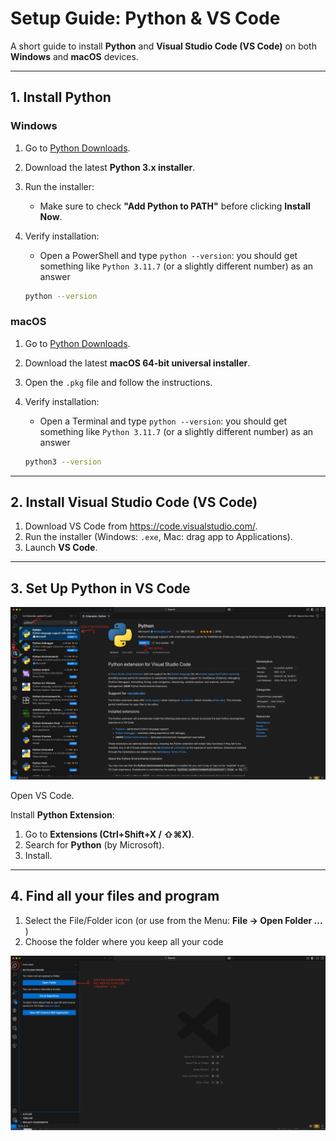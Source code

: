 # Setup Guide: Python & VS Code

A short guide to install **Python** and **Visual Studio Code
(VS Code)** on both **Windows** and **macOS** devices.

------------------------------------------------------------------------

## 1. Install Python

### Windows

1.  Go to [Python Downloads](https://www.python.org/downloads/windows/).
2.  Download the latest **Python 3.x installer**.
3.  Run the installer:
    -   Make sure to check **"Add Python to PATH"** before clicking **Install Now**.
4.  Verify installation:
    - Open a PowerShell and type `python --version`: you should get something like `Python 3.11.7` (or a slightly different number) as an answer

    ``` bash
    python --version
    ```

### macOS

1.  Go to [Python Downloads](https://www.python.org/downloads/macos/).
2.  Download the latest **macOS 64-bit universal installer**.
3.  Open the `.pkg` file and follow the instructions.
4.  Verify installation:
    - Open a Terminal and type `python --version`: you should get something like `Python 3.11.7` (or a slightly different number) as an answer

    ``` bash
    python3 --version
    ```

------------------------------------------------------------------------

## 2. Install Visual Studio Code (VS Code)

1.  Download VS Code from <https://code.visualstudio.com/>.
2.  Run the installer (Windows: `.exe`, Mac: drag app to Applications).
3.  Launch **VS Code**.

------------------------------------------------------------------------

## 3. Set Up Python in VS Code

![alt text](./images/vscode-python1.png "Install python Extension in VS Code")


Open VS Code.

Install **Python Extension**:
   1.   Go to **Extensions (Ctrl+Shift+X / ⇧⌘X)**.
   2.   Search for **Python** (by Microsoft).
   3.   Install.


------------------------------------------------------------------------

## 4. Find all your files and program

1. Select the File/Folder icon (or use from the Menu: **File -> Open Folder ...** )
2. Choose the folder where you keep all your code

![alt text](./images/vscode-python2.png "Install python Extension in VS Code")

